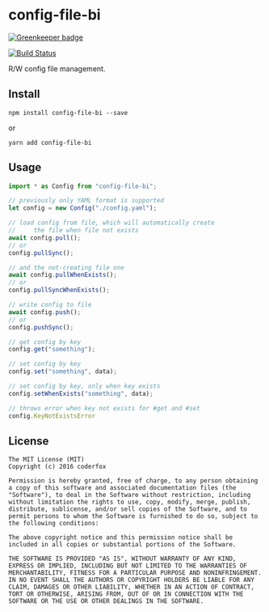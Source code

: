 config-file-bi
=====

[![Greenkeeper badge](https://badges.greenkeeper.io/coderfox/config-file-bi.svg)](https://greenkeeper.io/)

[![Build Status](https://travis-ci.org/coderfox/config-file-bi.svg?branch=master)](https://travis-ci.org/coderfox/config-file-bi)

R/W config file management.

Install
-----

```
npm install config-file-bi --save
```

or

```
yarn add config-file-bi
```

Usage
-----

```TypeScript
import * as Config from "config-file-bi";

// previously only YAML format is supported
let config = new Config("./config.yaml");

// load config from file, which will automatically create
//     the file when file not exists
await config.pull();
// or
config.pullSync();

// and the not-creating file one
await config.pullWhenExists();
// or
config.pullSyncWhenExists();

// write config to file
await config.push();
// or
config.pushSync();

// get config by key
config.get("something");

// set config by key
config.set("something", data);

// set config by key, only when key exists
config.setWhenExists("something", data);

// throws error when key not exists for #get and #set
config.KeyNotExistsError
```

License
-----

```
The MIT License (MIT)
Copyright (c) 2016 coderfox

Permission is hereby granted, free of charge, to any person obtaining a copy of this software and associated documentation files (the "Software"), to deal in the Software without restriction, including without limitation the rights to use, copy, modify, merge, publish, distribute, sublicense, and/or sell copies of the Software, and to permit persons to whom the Software is furnished to do so, subject to the following conditions:

The above copyright notice and this permission notice shall be included in all copies or substantial portions of the Software.

THE SOFTWARE IS PROVIDED "AS IS", WITHOUT WARRANTY OF ANY KIND, EXPRESS OR IMPLIED, INCLUDING BUT NOT LIMITED TO THE WARRANTIES OF MERCHANTABILITY, FITNESS FOR A PARTICULAR PURPOSE AND NONINFRINGEMENT. IN NO EVENT SHALL THE AUTHORS OR COPYRIGHT HOLDERS BE LIABLE FOR ANY CLAIM, DAMAGES OR OTHER LIABILITY, WHETHER IN AN ACTION OF CONTRACT, TORT OR OTHERWISE, ARISING FROM, OUT OF OR IN CONNECTION WITH THE SOFTWARE OR THE USE OR OTHER DEALINGS IN THE SOFTWARE.
```